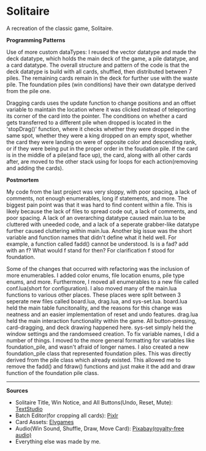 # Solitaire
 A recreation of the classic game, Solitaire.

**Programming Patterns** 

Use of more custom dataTypes: I reused the vector datatype and made the deck datatype, which holds the main deck of the game, a pile datatype, and a card datatype. The overall structure and pattern of the code is that the deck datatype is build with all cards, shuffled, then distributed between 7 piles. The remaining cards remain in the deck for further use with the waste pile. The foundation piles (win conditions) have their own datatype derived from the pile one. 

Dragging cards uses the update function to change positions and an offset variable to maintain the location where it was clicked instead of teleporting its corner of the card into the pointer. The conditions on whether a card gets transferred to a different pile when dropped is located in the 'stopDrag()' function, where it checks whether they were dropped in the same spot, whether they were a king dropped on an empty spot, whether the card they were landing on were of opposite color and descending rank, or if they were being put in the proper order in the foudation pile. If the card is in the middle of a pile(and face up), the card, along with all other cards after, are moved to the other stack using for loops for each action(removing and adding the cards).

**Postmortem**

My code from the last project was very sloppy, with poor spacing, a lack of comments, not enough enumerables, long if statements, and more. The biggest pain point was that it was hard to find content within a file. This is likely because the lack of files to spread code out, a lack of comments, and poor spacing. A lack of an overarching datatype caused main.lua to be cluttered with uneeded code, and a lack of a seperate grabber-like datatype further caused cluttering within main.lua. Another big issue was the short variable and function names that didn't define what it held well. For example, a function called fadd() cannot be understood. Is is a fad? add with an f? What would f stand for then? For clarification f stood for foundation.

Some of the changes that occurred with refactoring was the inclusion of more enumerables. I added color enums, file location enums, pile type enums, and more. Furthermore, I moved all enumerables to a new file called conf.lua(short for configuration). I also moved many of the main.lua functions to various other places. These places were split between 3 seperate new files called board.lua, drag.lua, and sys-set.lua. board.lua held the main table funcitonality, and the reasons for this change was neatness and an easier implementation of reset and undo features. drag.lua held the main interaction functionality within the game. All button-pressing, card-dragging, and deck drawing happened here. sys-set simply held the window settings and the randomseed creation. To fix variable names, I did a number of things. I moved to the more general formatting for variables like foundation_pile, and wasn't afraid of longer names. I also created a new foundation_pile class that represented foundation piles. This was directly derived from the pile class which already existed. This allowed me to remove the fadd() and fdraw() functions and just make it the add and draw function of the foundation pile class.

---

**Sources**
- Solitaire Title, Win Notice, and All Buttons(Undo, Reset, Mute): [TextStudio](https://www.textstudio.com/logo/luxury-text-effect-2057)
- Batch Editor(for cropping all cards): [Pixlr](https://pixlr.com/batch/)
- Card Assets: [Elvgames](https://elvgames.itch.io/playing-cards-pixelart-asset-pack)
- Audio(Win Sound, Shuffle, Draw, Move Card): [Pixabay(royalty-free audio)](https://pixabay.com/sound-effects/search/cards/)
- Everything else was made by me.